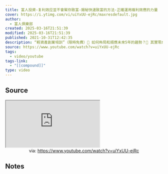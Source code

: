 ```yaml
---
title: 富人投資-复利效应並不會幫你致富-揭秘快速致富的方法-正確運用複利效應的力量
cover: https://i.ytimg.com/vi/uiYxUU-ejRc/maxresdefault.jpg
author:
  - 富人俱樂部
created: 2025-03-16T21:51:39
modified: 2025-03-16T21:51:39
published: 2021-10-31T12:42:35
description: “輕資產創業培訓”（限時免費）💎 如何佈局和順應未來5年的趨勢？💎 其實零成本也可以創業 - “輕資產創業的秘訣”💎 想達到六位數的收入？只需要三步驟報名連結：https://www.willbusinessacademy.com/free_training--------------------------------------------------------------
source: https://www.youtube.com/watch?v=uiYxUU-ejRc
tags:
  - video/youtube
tags-link:
  - "[[compound]]"
type: video
---
```

## Source

<iframe src="https://www.youtube.com/embed/uiYxUU-ejRc" allow="accelerometer; autoplay; clipboard-write; encrypted-media; gyroscope; picture-in-picture; web-share" referrerpolicy="strict-origin-when-cross-origin" allowfullscreen></iframe>
<center>via: <a href='https://www.youtube.com/watch?v=uiYxUU-ejRc' target='_blank' class='external-link'>https://www.youtube.com/watch?v=uiYxUU-ejRc</a></center>

## Notes

